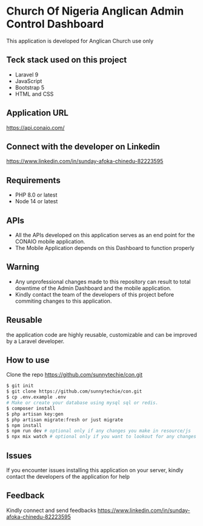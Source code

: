 # Church Of Nigeria Anglican Admin Control Dashboard
This application is developed for Anglican Church use only

## Teck stack used on this project
* Laravel 9
* JavaScript
* Bootstrap 5
* HTML and CSS

## Application URL 
https://api.conaio.com/

## Connect with the developer on Linkedin
https://www.linkedin.com/in/sunday-afoka-chinedu-82223595

## Requirements
* PHP 8.0 or latest
* Node 14 or latest

## APIs
* All the APIs developed on this application serves as an end point for the CONAIO mobile application.
* The Mobile Application depends on this Dashboard to function properly

## Warning
* Any unprofessional changes made to this repository can result to total downtime of the Admin Dashboard and the mobile application.
* Kindly contact the team of the developers of this project before commiting changes to this application.

## Reusable
the application code are highly reusable, customizable and can be improved by a Laravel developer.

## How to use
Clone the repo https://github.com/sunnytechie/con.git

```bash
$ git init
$ git clone https://github.com/sunnytechie/con.git
$ cp .env.example .env
# Make or create your database using mysql sql or redis.
$ composer install
$ php artisan key:gen
$ php artisan migrate:fresh or just migrate
$ npm install
$ npm run dev # optional only if any changes you make in resource/js
$ npx mix watch # optional only if you want to lookout for any changes you make in resource/js
```
## Issues
If you encounter issues installing this application on your server, kindly contact the developers of the application for help

## Feedback
Kindly connect and send feedbacks
https://www.linkedin.com/in/sunday-afoka-chinedu-82223595

```